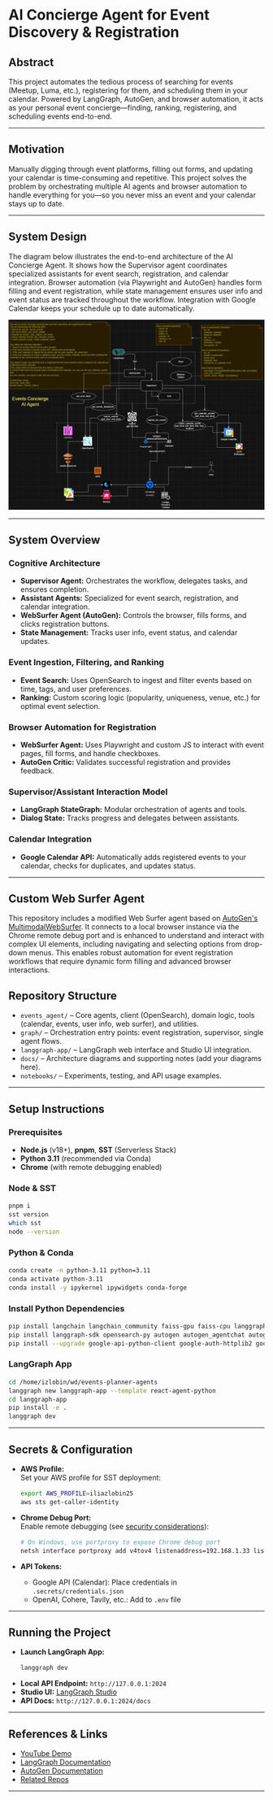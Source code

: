 
# AI Concierge Agent for Event Discovery & Registration

## Abstract

This project automates the tedious process of searching for events (Meetup, Luma, etc.), registering for them, and scheduling them in your calendar. Powered by LangGraph, AutoGen, and browser automation, it acts as your personal event concierge—finding, ranking, registering, and scheduling events end-to-end.

---

## Motivation

Manually digging through event platforms, filling out forms, and updating your calendar is time-consuming and repetitive. This project solves the problem by orchestrating multiple AI agents and browser automation to handle everything for you—so you never miss an event and your calendar stays up to date.

---

## System Design

The diagram below illustrates the end-to-end architecture of the AI Concierge Agent. It shows how the Supervisor agent coordinates specialized assistants for event search, registration, and calendar integration. Browser automation (via Playwright and AutoGen) handles form filling and event registration, while state management ensures user info and event status are tracked throughout the workflow. Integration with Google Calendar keeps your schedule up to date automatically.

![System Design Diagram](images/system-design.png)

---

## System Overview

### Cognitive Architecture

- **Supervisor Agent:** Orchestrates the workflow, delegates tasks, and ensures completion.
- **Assistant Agents:** Specialized for event search, registration, and calendar integration.
- **WebSurfer Agent (AutoGen):** Controls the browser, fills forms, and clicks registration buttons.
- **State Management:** Tracks user info, event status, and calendar updates.

### Event Ingestion, Filtering, and Ranking

- **Event Search:** Uses OpenSearch to ingest and filter events based on time, tags, and user preferences.
- **Ranking:** Custom scoring logic (popularity, uniqueness, venue, etc.) for optimal event selection.

### Browser Automation for Registration

- **WebSurfer Agent:** Uses Playwright and custom JS to interact with event pages, fill forms, and handle checkboxes.
- **AutoGen Critic:** Validates successful registration and provides feedback.

### Supervisor/Assistant Interaction Model

- **LangGraph StateGraph:** Modular orchestration of agents and tools.
- **Dialog State:** Tracks progress and delegates between assistants.

### Calendar Integration

- **Google Calendar API:** Automatically adds registered events to your calendar, checks for duplicates, and updates status.

---


## Custom Web Surfer Agent

This repository includes a modified Web Surfer agent based on [AutoGen's MultimodalWebSurfer](https://microsoft.github.io/autogen/stable//reference/python/autogen_ext.agents.web_surfer.html). It connects to a local browser instance via the Chrome remote debug port and is enhanced to understand and interact with complex UI elements, including navigating and selecting options from drop-down menus. This enables robust automation for event registration workflows that require dynamic form filling and advanced browser interactions.

## Repository Structure

- `events_agent/` – Core agents, client (OpenSearch), domain logic, tools (calendar, events, user info, web surfer), and utilities.
- `graph/` – Orchestration entry points: event registration, supervisor, single agent flows.
- `langgraph-app/` – LangGraph web interface and Studio UI integration.
- `docs/` – Architecture diagrams and supporting notes (add your diagrams here).
- `notebooks/` – Experiments, testing, and API usage examples.

---

## Setup Instructions

### Prerequisites

- **Node.js** (v18+), **pnpm**, **SST** (Serverless Stack)
- **Python 3.11** (recommended via Conda)
- **Chrome** (with remote debugging enabled)

### Node & SST

```sh
pnpm i
sst version
which sst
node --version
```

### Python & Conda

```sh
conda create -n python-3.11 python=3.11
conda activate python-3.11
conda install -y ipykernel ipywidgets conda-forge
```

### Install Python Dependencies

```sh
pip install langchain langchain_community faiss-gpu faiss-cpu langgraph langchain-cohere langchain-google-community
pip install langgraph-sdk opensearch-py autogen autogen_agentchat autogen_ext autogen-ext[web-surfer] aiofiles
pip install --upgrade google-api-python-client google-auth-httplib2 google-auth-oauthlib
```

### LangGraph App

```sh
cd /home/izlobin/wd/events-planner-agents
langgraph new langgraph-app --template react-agent-python
cd langgraph-app
pip install -e .
langgraph dev
```

---

## Secrets & Configuration

- **AWS Profile:**  
	Set your AWS profile for SST deployment:
	```sh
	export AWS_PROFILE=iliazlobin25
	aws sts get-caller-identity
	```

- **Chrome Debug Port:**  
	Enable remote debugging (see [security considerations](#security-considerations)):
	```sh
	# On Windows, use portproxy to expose Chrome debug port
	netsh interface portproxy add v4tov4 listenaddress=192.168.1.33 listenport=9222 connectaddress=127.0.0.1 connectport=9222
	```

- **API Tokens:**  
	- Google API (Calendar): Place credentials in `.secrets/credentials.json`
	- OpenAI, Cohere, Tavily, etc.: Add to `.env` file

---

## Running the Project

- **Launch LangGraph App:**
	```sh
	langgraph dev
	```
- **Local API Endpoint:** `http://127.0.0.1:2024`
- **Studio UI:** [LangGraph Studio](https://smith.langchain.com/studio/?baseUrl=http://127.0.0.1:2024)
- **API Docs:** `http://127.0.0.1:2024/docs`

---

## References & Links

- [YouTube Demo](https://www.youtube.com/watch?v=ORLfWH-2Zfc&t=714s&ab_channel=IliaZlobin)
- [LangGraph Documentation](https://github.com/langchain-ai/langgraph)
- [AutoGen Documentation](https://github.com/microsoft/autogen)
- [Related Repos](https://github.com/langchain-ai/react-agent)

---
